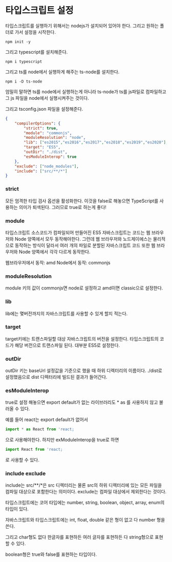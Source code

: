 # 타입스크립트 설정 

타입스크립트를 실행하기 위해서는 nodejs가 설치되어 있어야 한다. 그리고 원하는 폴더로 가서 설정을 시작한다.

```
npm init -y
```

그리고 typescript를 설치해준다.

```
npm i typescript
```

그리고 ts를 node에서 실행하게 해주는 ts-node를 설치한다.

```
npm i -D ts-node
```
엄밀히 말하면 ts를 node에서 실행하는게 아니라 ts-node가 ts를 js파일로 컴파일하고 그 js 파일을 node에서 실행시켜주는 것이다.

그리고 tsconfig.json 파일을 설정해준다.

```json
{
    "compilerOptions": {
        "strict": true,
        "module": "commonjs",
        "moduleResolution": "node",
        "lib": ["es2015","es2016","es2017","es2018","es2019","es2020"],
        "target": "ES5",
        "outDir": "./dist",
        "esModuleInterop": true
    },
    "exclude": ["node_modules"],
    "include": ["src/**/*"]
}
```
### strict
모든 엄격한 타입 검사 옵션을 활성화한다. 이것을 false로 해놓으면 TypeScript를 사용하는 의미가 퇴색된다. 그러므로 true로 하는게 좋다!

### module
타입스크립트 소스코드가 컴파일되어 만들어진 ES5 자바스크립트는 코드는 웹 브라우저와 Node 양쪽에서 모두 동작해야한다. 그런데 웹 브라우저와 노드제이에스는 물리적으로 동작하는 방식이 달라서 여러 개의 파일로 분할된 자바스크립트 코드 또한 웹 브라우저와 Node 양쪽에서 각각 다르게 동작한다.

웹브라우저에서 동작: amd
Node에서 동작: commonjs

### moduleResolution
module 키의 값이 commonjs면 node로 설정하고 amd이면 classic으로 설정한다.

### lib

lib에는 몇버전까지의 자바스크립트를 사용할 수 있게 할지 적는다.

### target
target키에는 트랜스파일할 대상 자바스크립트의 버전을 설정한다. 타입스크립트의 코드가 해당 버전으로 트랜스파일 된다. 대부분 ES5로 설정한다.

### outDir

outDir 키는 baseUrl 설정값을 기준으로 했을 때 하위 디렉터리의 이름이다. ./dist로 설정했음으로 dist 디렉터리에 빌드된 결과가 들어간다.

### esModuleInterop

true로 설정 해놓으면 export default가 없는 라이브러리도 * as 를 사용하지 않고 불러올 수 있다.

예를 들어 react는 export default가 없어서

```js
import * as React from 'react;
```
으로 사용해야한다. 하지만 exModuleInterop을 true로 하면

```js
import React from 'react;
```
로 사용할 수 있다.

### include exclude

include는 src/**/*은 src 디렉터리는 물론 src의 하위 디렉터리에 있는 모든 파일을 컴파일 대상으로 포함한다는 의미이다.
exclude는 컴파일 대상에서 제외한다는 것이다.





타입스크립트에는 코어 타입에는 number, string, boolean, object, array, enum의 타입이 있다.

자바스크립트와 타입스크립트에는 int, float, double 같은 형이 없고 다 number 형을 쓴다.

그리고 char형도 없다 한글자를 표현하든 여러 글자를 표현하든 다 string형으로 표현할 수 있다.

boolean형은 true와 false를 표현하는 타입이다.


